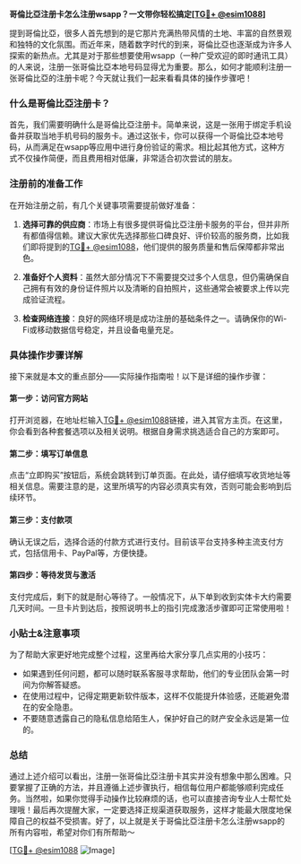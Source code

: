 **哥倫比亞注册卡怎么注册wsapp？一文带你轻松搞定[[TG💪+ @esim1088](https://t.me/s/esim1088)]**

提到哥倫比亞，很多人首先想到的是它那片充满热带风情的土地、丰富的自然景观和独特的文化氛围。而近年来，随着数字时代的到来，哥倫比亞也逐渐成为许多人探索的新热点。尤其是对于那些想要使用wsapp（一种广受欢迎的即时通讯工具）的人来说，注册一张哥倫比亞本地号码显得尤为重要。那么，如何才能顺利注册一张哥倫比亞的注册卡呢？今天就让我们一起来看看具体的操作步骤吧！

### 什么是哥倫比亞注册卡？

首先，我们需要明确什么是哥倫比亞注册卡。简单来说，这是一张用于绑定手机设备并获取当地手机号码的服务卡。通过这张卡，你可以获得一个哥倫比亞本地号码，从而满足在wsapp等应用中进行身份验证的需求。相比起其他方式，这种方式不仅操作简便，而且费用相对低廉，非常适合初次尝试的朋友。

### 注册前的准备工作

在开始注册之前，有几个关键事项需要提前做好准备：

1. **选择可靠的供应商**：市场上有很多提供哥倫比亞注册卡服务的平台，但并非所有都值得信赖。建议大家优先选择那些口碑良好、评价较高的服务商，比如我们即将提到的[TG💪+ @esim1088](https://t.me/s/esim1088)，他们提供的服务质量和售后保障都非常出色。
   
2. **准备好个人资料**：虽然大部分情况下不需要提交过多个人信息，但仍需确保自己拥有有效的身份证件照片以及清晰的自拍照片，这些通常会被要求上传以完成验证流程。

3. **检查网络连接**：良好的网络环境是成功注册的基础条件之一。请确保你的Wi-Fi或移动数据信号稳定，并且设备电量充足。

### 具体操作步骤详解

接下来就是本文的重点部分——实际操作指南啦！以下是详细的操作步骤：

#### 第一步：访问官方网站
打开浏览器，在地址栏输入[TG💪+ @esim1088](https://t.me/s/esim1088)链接，进入其官方主页。在这里，你会看到各种套餐选项以及相关说明。根据自身需求挑选适合自己的方案即可。

#### 第二步：填写订单信息
点击“立即购买”按钮后，系统会跳转到订单页面。在此处，请仔细填写收货地址等相关信息。需要注意的是，这里所填写的内容必须真实有效，否则可能会影响到后续环节。

#### 第三步：支付款项
确认无误之后，选择合适的付款方式进行支付。目前该平台支持多种主流支付方式，包括信用卡、PayPal等，方便快捷。

#### 第四步：等待发货与激活
支付完成后，剩下的就是耐心等待了。一般情况下，从下单到收到实体卡大约需要几天时间。一旦卡片到达后，按照说明书上的指引完成激活步骤即可正常使用啦！

### 小贴士&注意事项

为了帮助大家更好地完成整个过程，这里再给大家分享几点实用的小技巧：
- 如果遇到任何问题，都可以随时联系客服寻求帮助，他们的专业团队会第一时间为你解答疑惑。
- 在使用过程中，记得定期更新软件版本，这样不仅能提升体验感，还能避免潜在的安全隐患。
- 不要随意透露自己的隐私信息给陌生人，保护好自己的财产安全永远是第一位的。

### 总结

通过上述介绍可以看出，注册一张哥倫比亞注册卡其实并没有想象中那么困难。只要掌握了正确的方法，并且遵循上述步骤执行，相信每位用户都能够顺利完成任务。当然啦，如果你觉得手动操作比较麻烦的话，也可以直接咨询专业人士帮忙处理哦！最后再次提醒大家，一定要选择正规渠道获取服务，这样才能最大限度地保障自己的权益不受损害。好了，以上就是关于哥倫比亞注册卡怎么注册wsapp的所有内容啦，希望对你们有所帮助～

[[TG💪+ @esim1088](https://t.me/s/esim1088) ![Image](https://i.postimg.cc/4NQfJmqS/Snipaste-2025-05-13-00-14-12.png)]